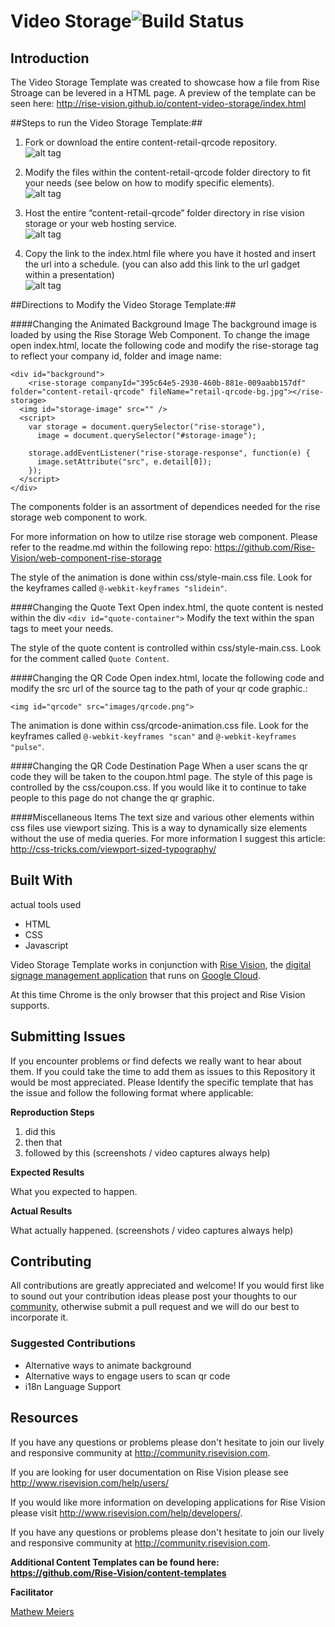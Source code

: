 
# Video Storage![Build Status](http://devtools1.risevision.com:8080/job/Storage-Client-BranchPush/badge/icon)

## Introduction

The Video Storage Template was created to showcase how a file from Rise Stroage can be levered in a HTML page. A preview of the template can be seen here: http://rise-vision.github.io/content-video-storage/index.html

##Steps to run the Video Storage Template:##

1. Fork or download the entire content-retail-qrcode repository.  
![alt tag](images/readme-step1.jpg)

2. Modify the files within the content-retail-qrcode folder directory to fit your needs (see below on how to modify specific elements).  
![alt tag](images/readme-step2.jpg)

3. Host the entire “content-retail-qrcode” folder directory in rise vision storage or your web hosting service.  
![alt tag](images/readme-step3.jpg)

4. Copy the link to the index.html file where you have it hosted and insert the url into a schedule. (you can also add this link to the url gadget within a presentation)  
![alt tag](images/readme-step4.jpg)


##Directions to Modify the Video Storage Template:##

####Changing the Animated Background Image
The background image is loaded by using the Rise Storage Web Component.
To change the image open index.html, locate the following code and modify the rise-storage tag to reflect your company id, folder and image name:

```
<div id="background">
	<rise-storage companyId="395c64e5-2930-460b-881e-009aabb157df" folder="content-retail-qrcode" fileName="retail-qrcode-bg.jpg"></rise-storage>
  <img id="storage-image" src="" />
  <script>
    var storage = document.querySelector("rise-storage"),
      image = document.querySelector("#storage-image");

    storage.addEventListener("rise-storage-response", function(e) {
      image.setAttribute("src", e.detail[0]);
    });
  </script>
</div>
```

The components folder is an assortment of dependices needed for the rise storage web component to work.

For more information on how to utilze rise storage web component. Please refer to the readme.md within the following repo:
https://github.com/Rise-Vision/web-component-rise-storage

The style of the animation is done within css/style-main.css file. Look for the keyframes called ```@-webkit-keyframes "slidein"```.

####Changing the Quote Text
Open index.html, the quote content is nested within the div ```<div id="quote-container">``` Modify the text within the span tags to meet your needs. 

The style of the quote content is controlled within css/style-main.css. Look for the comment called ```Quote Content```.

####Changing the QR Code
Open index.html, locate the following code and modify the src url of the source tag to the path of your qr code graphic.:

```
<img id="qrcode" src="images/qrcode.png">
```

The animation is done within css/qrcode-animation.css file. Look for the keyframes called ```@-webkit-keyframes "scan"``` and ```@-webkit-keyframes "pulse"```.
 
 
####Changing the QR Code Destination Page
When a user scans the qr code they will be taken to the coupon.html page. The style of this page is controlled by the css/coupon.css. 
If you would like it to continue to take people to this page do not change the qr graphic. 

####Miscellaneous Items
The text size and various other elements within css files use viewport sizing.
This is a way to dynamically size elements without the use of media queries.
For more information I suggest this article: http://css-tricks.com/viewport-sized-typography/

## Built With
actual tools used
- HTML
- CSS
- Javascript

Video Storage Template works in conjunction with [Rise Vision](http://www.risevision.com), the [digital signage management application](http://rva.risevision.com/) that runs on [Google Cloud](https://cloud.google.com).

At this time Chrome is the only browser that this project and Rise Vision supports.

## Submitting Issues
If you encounter problems or find defects we really want to hear about them. If you could take the time to add them as issues to this Repository it would be most appreciated. Please Identify the specific template that has the issue and follow the following format where applicable:

**Reproduction Steps**

1. did this
2. then that
3. followed by this (screenshots / video captures always help)

**Expected Results**

What you expected to happen.

**Actual Results**

What actually happened. (screenshots / video captures always help)

## Contributing
All contributions are greatly appreciated and welcome! If you would first like to sound out your contribution ideas please post your thoughts to our [community](http://community.risevision.com), otherwise submit a pull request and we will do our best to incorporate it.

### Suggested Contributions
- Alternative ways to animate background
- Alternative ways to engage users to scan qr code
- i18n Language Support

## Resources
If you have any questions or problems please don't hesitate to join our lively and responsive community at http://community.risevision.com.

If you are looking for user documentation on Rise Vision please see http://www.risevision.com/help/users/

If you would like more information on developing applications for Rise Vision please visit http://www.risevision.com/help/developers/.

 If you have any questions or problems please don't hesitate to join our lively and responsive community at http://community.risevision.com.
 
**Additional Content Templates can be found here: https://github.com/Rise-Vision/content-templates**

**Facilitator**

[Mathew Meiers](https://github.com/mmeiers "Mathew Meiers")
